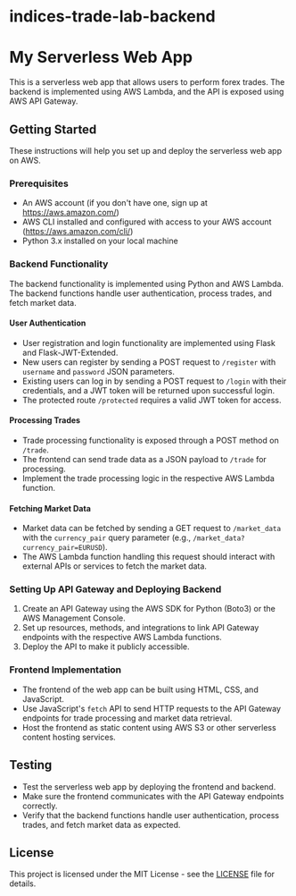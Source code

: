 # indices-trade-lab-backend

# My Serverless Web App

This is a serverless web app that allows users to perform forex trades. The backend is implemented using AWS Lambda, and the API is exposed using AWS API Gateway.

## Getting Started

These instructions will help you set up and deploy the serverless web app on AWS.

### Prerequisites

- An AWS account (if you don't have one, sign up at <https://aws.amazon.com/>)
- AWS CLI installed and configured with access to your AWS account (<https://aws.amazon.com/cli/>)
- Python 3.x installed on your local machine

### Backend Functionality

The backend functionality is implemented using Python and AWS Lambda. The backend functions handle user authentication, process trades, and fetch market data.

#### User Authentication

- User registration and login functionality are implemented using Flask and Flask-JWT-Extended.
- New users can register by sending a POST request to `/register` with `username` and `password` JSON parameters.
- Existing users can log in by sending a POST request to `/login` with their credentials, and a JWT token will be returned upon successful login.
- The protected route `/protected` requires a valid JWT token for access.

#### Processing Trades

- Trade processing functionality is exposed through a POST method on `/trade`.
- The frontend can send trade data as a JSON payload to `/trade` for processing.
- Implement the trade processing logic in the respective AWS Lambda function.

#### Fetching Market Data

- Market data can be fetched by sending a GET request to `/market_data` with the `currency_pair` query parameter (e.g., `/market_data?currency_pair=EURUSD`).
- The AWS Lambda function handling this request should interact with external APIs or services to fetch the market data.

### Setting Up API Gateway and Deploying Backend

1. Create an API Gateway using the AWS SDK for Python (Boto3) or the AWS Management Console.
2. Set up resources, methods, and integrations to link API Gateway endpoints with the respective AWS Lambda functions.
3. Deploy the API to make it publicly accessible.

### Frontend Implementation

- The frontend of the web app can be built using HTML, CSS, and JavaScript.
- Use JavaScript's `fetch` API to send HTTP requests to the API Gateway endpoints for trade processing and market data retrieval.
- Host the frontend as static content using AWS S3 or other serverless content hosting services.

## Testing

- Test the serverless web app by deploying the frontend and backend.
- Make sure the frontend communicates with the API Gateway endpoints correctly.
- Verify that the backend functions handle user authentication, process trades, and fetch market data as expected.

## License

This project is licensed under the MIT License - see the [LICENSE](LICENSE) file for details.
